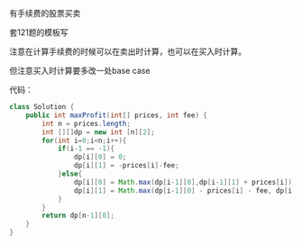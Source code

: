 有手续费的股票买卖

套121题的模板写

注意在计算手续费的时候可以在卖出时计算，也可以在买入时计算。

但注意买入时计算要多改一处base case

代码：

```java
class Solution {
    public int maxProfit(int[] prices, int fee) {
        int n = prices.length;
        int [][]dp = new int [n][2];
        for(int i=0;i<n;i++){
            if(i-1 == -1){
                dp[i][0] = 0;
                dp[i][1] = -prices[i]-fee;
            }else{
                dp[i][0] = Math.max(dp[i-1][0],dp[i-1][1] + prices[i]);
                dp[i][1] = Math.max(dp[i-1][0] - prices[i] - fee, dp[i-1][1]);
            }
        }
        return dp[n-1][0];
    }
}
```

